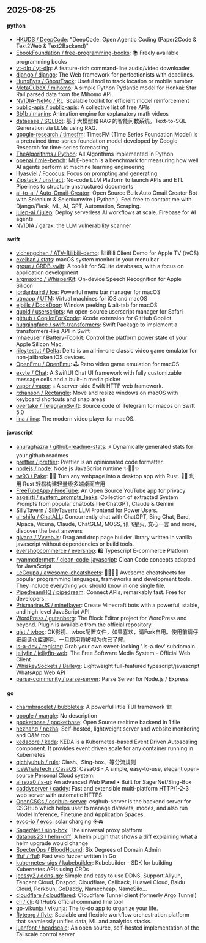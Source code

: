 ## 2025-08-25

#### python
* [HKUDS / DeepCode](https://github.com/HKUDS/DeepCode): "DeepCode: Open Agentic Coding (Paper2Code & Text2Web & Text2Backend)"
* [EbookFoundation / free-programming-books](https://github.com/EbookFoundation/free-programming-books): 📚 Freely available programming books
* [yt-dlp / yt-dlp](https://github.com/yt-dlp/yt-dlp): A feature-rich command-line audio/video downloader
* [django / django](https://github.com/django/django): The Web framework for perfectionists with deadlines.
* [HunxByts / GhostTrack](https://github.com/HunxByts/GhostTrack): Useful tool to track location or mobile number
* [MetaCubeX / mihomo](https://github.com/MetaCubeX/mihomo): A simple Python Pydantic model for Honkai: Star Rail parsed data from the Mihomo API.
* [NVIDIA-NeMo / RL](https://github.com/NVIDIA-NeMo/RL): Scalable toolkit for efficient model reinforcement
* [public-apis / public-apis](https://github.com/public-apis/public-apis): A collective list of free APIs
* [3b1b / manim](https://github.com/3b1b/manim): Animation engine for explanatory math videos
* [dataease / SQLBot](https://github.com/dataease/SQLBot): 基于大模型和 RAG 的智能问数系统。Text-to-SQL Generation via LLMs using RAG.
* [google-research / timesfm](https://github.com/google-research/timesfm): TimesFM (Time Series Foundation Model) is a pretrained time-series foundation model developed by Google Research for time-series forecasting.
* [TheAlgorithms / Python](https://github.com/TheAlgorithms/Python): All Algorithms implemented in Python
* [openai / mle-bench](https://github.com/openai/mle-bench): MLE-bench is a benchmark for measuring how well AI agents perform at machine learning engineering
* [lllyasviel / Fooocus](https://github.com/lllyasviel/Fooocus): Focus on prompting and generating
* [Zipstack / unstract](https://github.com/Zipstack/unstract): No-code LLM Platform to launch APIs and ETL Pipelines to structure unstructured documents
* [ai-to-ai / Auto-Gmail-Creator](https://github.com/ai-to-ai/Auto-Gmail-Creator): Open Source Bulk Auto Gmail Creator Bot with Selenium & Seleniumwire ( Python ). Feel free to contact me with Django/Flask, ML, AI, GPT, Automation, Scraping.
* [julep-ai / julep](https://github.com/julep-ai/julep): Deploy serverless AI workflows at scale. Firebase for AI agents
* [NVIDIA / garak](https://github.com/NVIDIA/garak): the LLM vulnerability scanner

#### swift
* [yichengchen / ATV-Bilibili-demo](https://github.com/yichengchen/ATV-Bilibili-demo): BiliBili Client Demo for Apple TV (tvOS)
* [exelban / stats](https://github.com/exelban/stats): macOS system monitor in your menu bar
* [groue / GRDB.swift](https://github.com/groue/GRDB.swift): A toolkit for SQLite databases, with a focus on application development
* [argmaxinc / WhisperKit](https://github.com/argmaxinc/WhisperKit): On-device Speech Recognition for Apple Silicon
* [jordanbaird / Ice](https://github.com/jordanbaird/Ice): Powerful menu bar manager for macOS
* [utmapp / UTM](https://github.com/utmapp/UTM): Virtual machines for iOS and macOS
* [ejbills / DockDoor](https://github.com/ejbills/DockDoor): Window peeking & alt-tab for macOS
* [quoid / userscripts](https://github.com/quoid/userscripts): An open-source userscript manager for Safari
* [github / CopilotForXcode](https://github.com/github/CopilotForXcode): Xcode extension for GitHub Copilot
* [huggingface / swift-transformers](https://github.com/huggingface/swift-transformers): Swift Package to implement a transformers-like API in Swift
* [mhaeuser / Battery-Toolkit](https://github.com/mhaeuser/Battery-Toolkit): Control the platform power state of your Apple Silicon Mac.
* [rileytestut / Delta](https://github.com/rileytestut/Delta): Delta is an all-in-one classic video game emulator for non-jailbroken iOS devices.
* [OpenEmu / OpenEmu](https://github.com/OpenEmu/OpenEmu): 🕹 Retro video game emulation for macOS
* [exyte / Chat](https://github.com/exyte/Chat): A SwiftUI Chat UI framework with fully customizable message cells and a built-in media picker
* [vapor / vapor](https://github.com/vapor/vapor): 💧 A server-side Swift HTTP web framework.
* [rxhanson / Rectangle](https://github.com/rxhanson/Rectangle): Move and resize windows on macOS with keyboard shortcuts and snap areas
* [overtake / TelegramSwift](https://github.com/overtake/TelegramSwift): Source code of Telegram for macos on Swift 5.0
* [iina / iina](https://github.com/iina/iina): The modern video player for macOS.

#### javascript
* [anuraghazra / github-readme-stats](https://github.com/anuraghazra/github-readme-stats): ⚡ Dynamically generated stats for your github readmes
* [prettier / prettier](https://github.com/prettier/prettier): Prettier is an opinionated code formatter.
* [nodejs / node](https://github.com/nodejs/node): Node.js JavaScript runtime ✨🐢🚀✨
* [tw93 / Pake](https://github.com/tw93/Pake): 🤱🏻 Turn any webpage into a desktop app with Rust. 🤱🏻 利用 Rust 轻松构建轻量级多端桌面应用
* [FreeTubeApp / FreeTube](https://github.com/FreeTubeApp/FreeTube): An Open Source YouTube app for privacy
* [asgeirtj / system_prompts_leaks](https://github.com/asgeirtj/system_prompts_leaks): Collection of extracted System Prompts from popular chatbots like ChatGPT, Claude & Gemini
* [SillyTavern / SillyTavern](https://github.com/SillyTavern/SillyTavern): LLM Frontend for Power Users.
* [ai-shifu / ChatALL](https://github.com/ai-shifu/ChatALL): Concurrently chat with ChatGPT, Bing Chat, Bard, Alpaca, Vicuna, Claude, ChatGLM, MOSS, 讯飞星火, 文心一言 and more, discover the best answers
* [givanz / VvvebJs](https://github.com/givanz/VvvebJs): Drag and drop page builder library written in vanilla javascript without dependencies or build tools.
* [evershopcommerce / evershop](https://github.com/evershopcommerce/evershop): 🛍️ Typescript E-commerce Platform
* [ryanmcdermott / clean-code-javascript](https://github.com/ryanmcdermott/clean-code-javascript): Clean Code concepts adapted for JavaScript
* [LeCoupa / awesome-cheatsheets](https://github.com/LeCoupa/awesome-cheatsheets): 👩‍💻👨‍💻 Awesome cheatsheets for popular programming languages, frameworks and development tools. They include everything you should know in one single file.
* [PipedreamHQ / pipedream](https://github.com/PipedreamHQ/pipedream): Connect APIs, remarkably fast. Free for developers.
* [PrismarineJS / mineflayer](https://github.com/PrismarineJS/mineflayer): Create Minecraft bots with a powerful, stable, and high level JavaScript API.
* [WordPress / gutenberg](https://github.com/WordPress/gutenberg): The Block Editor project for WordPress and beyond. Plugin is available from the official repository.
* [qist / tvbox](https://github.com/qist/tvbox): OK影视、tvbox配置文件，如果喜欢，请Fork自用。使用前请仔细阅读仓库说明，一旦使用将被视为你已了解。
* [is-a-dev / register](https://github.com/is-a-dev/register): Grab your own sweet-looking '.is-a.dev' subdomain.
* [jellyfin / jellyfin-web](https://github.com/jellyfin/jellyfin-web): The Free Software Media System - Official Web Client
* [WhiskeySockets / Baileys](https://github.com/WhiskeySockets/Baileys): Lightweight full-featured typescript/javascript WhatsApp Web API
* [parse-community / parse-server](https://github.com/parse-community/parse-server): Parse Server for Node.js / Express

#### go
* [charmbracelet / bubbletea](https://github.com/charmbracelet/bubbletea): A powerful little TUI framework 🏗
* [google / mangle](https://github.com/google/mangle): No description
* [pocketbase / pocketbase](https://github.com/pocketbase/pocketbase): Open Source realtime backend in 1 file
* [nezhahq / nezha](https://github.com/nezhahq/nezha): Self-hosted, lightweight server and website monitoring and O&M tool
* [kedacore / keda](https://github.com/kedacore/keda): KEDA is a Kubernetes-based Event Driven Autoscaling component. It provides event driven scale for any container running in Kubernetes
* [qichiyuhub / rule](https://github.com/qichiyuhub/rule): Clash、Sing-box、等分流规则
* [IceWhaleTech / CasaOS](https://github.com/IceWhaleTech/CasaOS): CasaOS - A simple, easy-to-use, elegant open-source Personal Cloud system.
* [alireza0 / s-ui](https://github.com/alireza0/s-ui): An advanced Web Panel • Built for SagerNet/Sing-Box
* [caddyserver / caddy](https://github.com/caddyserver/caddy): Fast and extensible multi-platform HTTP/1-2-3 web server with automatic HTTPS
* [OpenCSGs / csghub-server](https://github.com/OpenCSGs/csghub-server): csghub-server is the backend server for CSGHub which helps user to manage datasets, modes, and also run Model Inference, Finetune and Application Spaces.
* [evcc-io / evcc](https://github.com/evcc-io/evcc): solar charging ☀️🚘
* [SagerNet / sing-box](https://github.com/SagerNet/sing-box): The universal proxy platform
* [databus23 / helm-diff](https://github.com/databus23/helm-diff): A helm plugin that shows a diff explaining what a helm upgrade would change
* [SpecterOps / BloodHound](https://github.com/SpecterOps/BloodHound): Six Degrees of Domain Admin
* [ffuf / ffuf](https://github.com/ffuf/ffuf): Fast web fuzzer written in Go
* [kubernetes-sigs / kubebuilder](https://github.com/kubernetes-sigs/kubebuilder): Kubebuilder - SDK for building Kubernetes APIs using CRDs
* [jeessy2 / ddns-go](https://github.com/jeessy2/ddns-go): Simple and easy to use DDNS. Support Aliyun, Tencent Cloud, Dnspod, Cloudflare, Callback, Huawei Cloud, Baidu Cloud, Porkbun, GoDaddy, Namecheap, NameSilo...
* [cloudflare / cloudflared](https://github.com/cloudflare/cloudflared): Cloudflare Tunnel client (formerly Argo Tunnel)
* [cli / cli](https://github.com/cli/cli): GitHub’s official command line tool
* [go-vikunja / vikunja](https://github.com/go-vikunja/vikunja): The to-do app to organize your life.
* [flyteorg / flyte](https://github.com/flyteorg/flyte): Scalable and flexible workflow orchestration platform that seamlessly unifies data, ML and analytics stacks.
* [juanfont / headscale](https://github.com/juanfont/headscale): An open source, self-hosted implementation of the Tailscale control server

